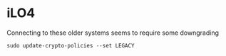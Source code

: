 # iLO4

Connecting to these older systems seems to require some downgrading

`sudo update-crypto-policies --set LEGACY`
